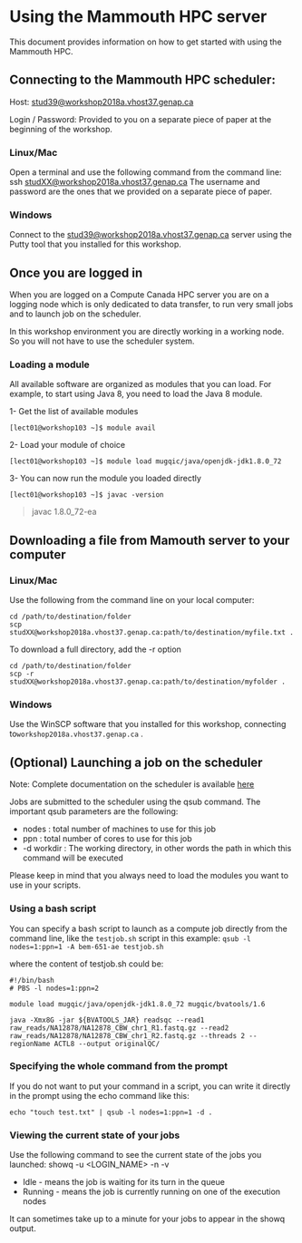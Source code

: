 # Using the Mammouth HPC server

This document provides information on how to get started with using the Mammouth HPC.

## Connecting to the Mammouth HPC scheduler:

Host: stud39@workshop2018a.vhost37.genap.ca

Login / Password: Provided to you on a separate piece of paper at the beginning of the workshop.

### Linux/Mac

Open a terminal and use the following command from the command line: ssh studXX@workshop2018a.vhost37.genap.ca The username and password are the ones that we provided on a separate piece of paper.

### Windows

Connect to the stud39@workshop2018a.vhost37.genap.ca server using the Putty tool that you installed for this workshop.

## Once you are logged in

When you are logged on a Compute  Canada HPC server you are on a logging node which is only dedicated to data transfer, to run very small jobs and to launch job on the scheduler.  

In this workshop environment you are directly working in a working node. So you will not have to use the scheduler system. 

### Loading a module

All available software are organized as modules that you can load. For example, to start using Java 8, you need to load the Java 8 module.

1- Get the list of available modules  

`[lect01@workshop103 ~]$ module avail`

2- Load your module of choice  

`[lect01@workshop103 ~]$ module load mugqic/java/openjdk-jdk1.8.0_72`

3- You can now run the module you loaded directly  

`[lect01@workshop103 ~]$ javac -version `

> javac 1.8.0_72-ea


## Downloading a file from Mamouth server to your computer

### Linux/Mac

Use the following from the command line on your local computer:  

```
cd /path/to/destination/folder 
scp studXX@workshop2018a.vhost37.genap.ca:path/to/destination/myfile.txt .
```


To download a full directory, add the -r option 

```
cd /path/to/destination/folder 
scp -r studXX@workshop2018a.vhost37.genap.ca:path/to/destination/myfolder .
```


### Windows

Use the WinSCP software that you installed for this workshop, connecting to`workshop2018a.vhost37.genap.ca` .




## (Optional) Launching a job on the scheduler

Note: Complete documentation on the scheduler is available [here](https://wiki.calculquebec.ca/w/Ex%C3%A9cuter_une_t%C3%A2che/en#tab=tab7)

Jobs are submitted to the scheduler using the qsub command. The important qsub parameters are the following: 

 * nodes : total number of machines to use for this job 
 * ppn : total number of cores to use for this job 
 * -d workdir : The working directory, in other words the path in which this command will be executed

Please keep in mind that you always need to load the modules you want to use in your scripts.

### Using a bash script

You can specify a bash script to launch as a compute job directly from the command line, like the `testjob.sh` script in this example: `qsub -l nodes=1:ppn=1 -A bem-651-ae testjob.sh`

where the content of testjob.sh could be: 

``` 
#!/bin/bash 
# PBS -l nodes=1:ppn=2

module load mugqic/java/openjdk-jdk1.8.0_72 mugqic/bvatools/1.6 

java -Xmx8G -jar ${BVATOOLS_JAR} readsqc --read1 raw_reads/NA12878/NA12878_CBW_chr1_R1.fastq.gz --read2 raw_reads/NA12878/NA12878_CBW_chr1_R2.fastq.gz --threads 2 --regionName ACTL8 --output originalQC/

```

### Specifying the whole command from the prompt

If you do not want to put your command in a script, you can write it directly in the prompt using the echo command like this: 

```
echo "touch test.txt" | qsub -l nodes=1:ppn=1 -d .
```

### Viewing the current state of your jobs

Use the following command to see the current state of the jobs you launched: showq -u <LOGIN_NAME> -n -v

 * Idle - means the job is waiting for its turn in the queue
 * Running - means the job is currently running on one of the execution nodes

It can sometimes take up to a minute for your jobs to appear in the showq output.
